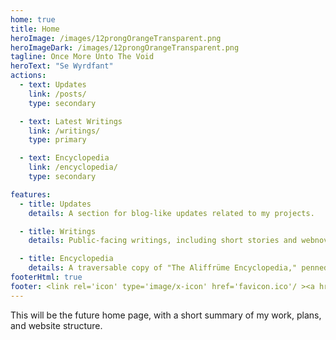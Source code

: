 ```yaml
---
home: true
title: Home
heroImage: /images/12prongOrangeTransparent.png
heroImageDark: /images/12prongOrangeTransparent.png
tagline: Once More Unto The Void
heroText: "Se Wyrdfant"
actions:
  - text: Updates
    link: /posts/
    type: secondary

  - text: Latest Writings
    link: /writings/
    type: primary

  - text: Encyclopedia
    link: /encyclopedia/
    type: secondary

features:
  - title: Updates
    details: A section for blog-like updates related to my projects.

  - title: Writings
    details: Public-facing writings, including short stories and webnovel chapters.

  - title: Encyclopedia
    details: A traversable copy of "The Aliffrüme Encyclopedia," penned by scholars from Witafjürgen.
footerHtml: true
footer: <link rel='icon' type='image/x-icon' href='favicon.ico'/ ><a href="https://untilthengame.com/" target="_blank" rel="noopener norefferer">"But that's part of understanding, isn't it? To misunderstand."</a>
---
```

This will be the future home page, with a short summary of my work, plans, and website structure.
